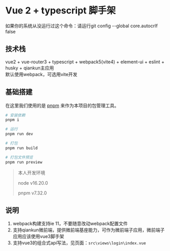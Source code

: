 # Vue 2 + typescript 脚手架

如果你的系统从没运行过这个命令：请运行git config --global core.autocrlf false

## 技术栈

vue2 + vue-router3  + typescript + webpack5(vite4) + element-ui + eslint + husky  + qiankun主应用  
默认使用webpack，可选用vite开发

## 基础搭建

在这里我们使用的是 [pnpm](https://pnpm.io/zh/) 来作为本项目的包管理工具。

```bash
# 安装依赖
pnpm i

# 运行
pnpm run dev

# 打包
pnpm run build

# 打包文件预览
pnpm run preview
```

> 本人开发环境
>
> node v16.20.0
>
> pnpm v7.32.0

## 说明

1. webpack构建支持ie 11，不要随意改动webpack配置文件
2. 支持qiankun微前端，提供微前端基座能力，可作为微前端子应用，微前端子应用应该使用vue3脚手架
3. 支持vue3的组合式api写法，见页面：`src\views\login\index.vue`
